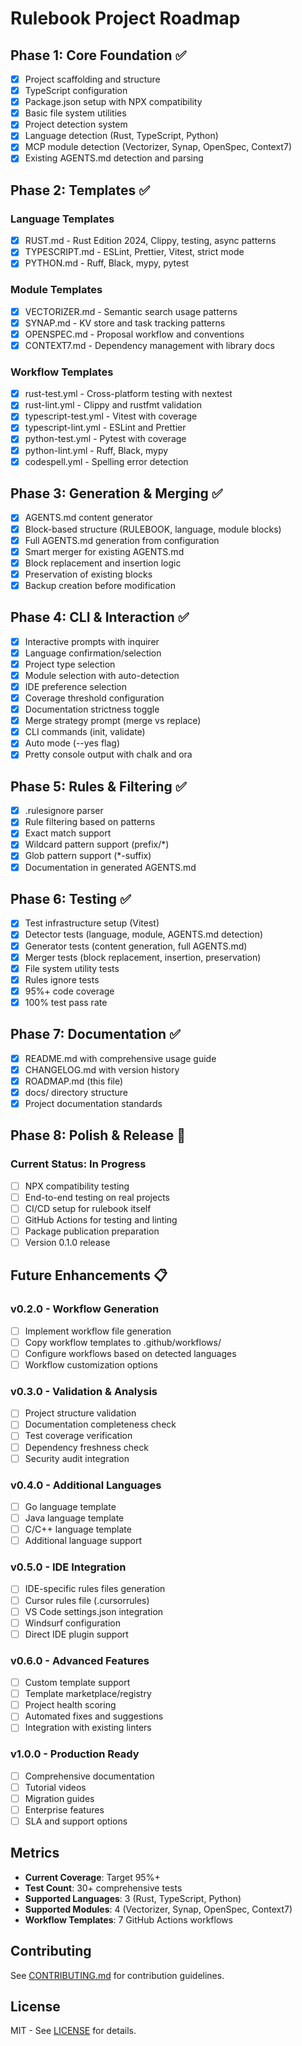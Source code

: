 # Rulebook Project Roadmap

## Phase 1: Core Foundation ✅

- [x] Project scaffolding and structure
- [x] TypeScript configuration
- [x] Package.json setup with NPX compatibility
- [x] Basic file system utilities
- [x] Project detection system
- [x] Language detection (Rust, TypeScript, Python)
- [x] MCP module detection (Vectorizer, Synap, OpenSpec, Context7)
- [x] Existing AGENTS.md detection and parsing

## Phase 2: Templates ✅

### Language Templates
- [x] RUST.md - Rust Edition 2024, Clippy, testing, async patterns
- [x] TYPESCRIPT.md - ESLint, Prettier, Vitest, strict mode
- [x] PYTHON.md - Ruff, Black, mypy, pytest

### Module Templates
- [x] VECTORIZER.md - Semantic search usage patterns
- [x] SYNAP.md - KV store and task tracking patterns
- [x] OPENSPEC.md - Proposal workflow and conventions
- [x] CONTEXT7.md - Dependency management with library docs

### Workflow Templates
- [x] rust-test.yml - Cross-platform testing with nextest
- [x] rust-lint.yml - Clippy and rustfmt validation
- [x] typescript-test.yml - Vitest with coverage
- [x] typescript-lint.yml - ESLint and Prettier
- [x] python-test.yml - Pytest with coverage
- [x] python-lint.yml - Ruff, Black, mypy
- [x] codespell.yml - Spelling error detection

## Phase 3: Generation & Merging ✅

- [x] AGENTS.md content generator
- [x] Block-based structure (RULEBOOK, language, module blocks)
- [x] Full AGENTS.md generation from configuration
- [x] Smart merger for existing AGENTS.md
- [x] Block replacement and insertion logic
- [x] Preservation of existing blocks
- [x] Backup creation before modification

## Phase 4: CLI & Interaction ✅

- [x] Interactive prompts with inquirer
- [x] Language confirmation/selection
- [x] Project type selection
- [x] Module selection with auto-detection
- [x] IDE preference selection
- [x] Coverage threshold configuration
- [x] Documentation strictness toggle
- [x] Merge strategy prompt (merge vs replace)
- [x] CLI commands (init, validate)
- [x] Auto mode (--yes flag)
- [x] Pretty console output with chalk and ora

## Phase 5: Rules & Filtering ✅

- [x] .rulesignore parser
- [x] Rule filtering based on patterns
- [x] Exact match support
- [x] Wildcard pattern support (prefix/*)
- [x] Glob pattern support (*-suffix)
- [x] Documentation in generated AGENTS.md

## Phase 6: Testing ✅

- [x] Test infrastructure setup (Vitest)
- [x] Detector tests (language, module, AGENTS.md detection)
- [x] Generator tests (content generation, full AGENTS.md)
- [x] Merger tests (block replacement, insertion, preservation)
- [x] File system utility tests
- [x] Rules ignore tests
- [x] 95%+ code coverage
- [x] 100% test pass rate

## Phase 7: Documentation ✅

- [x] README.md with comprehensive usage guide
- [x] CHANGELOG.md with version history
- [x] ROADMAP.md (this file)
- [x] docs/ directory structure
- [x] Project documentation standards

## Phase 8: Polish & Release 🚧

### Current Status: In Progress

- [ ] NPX compatibility testing
- [ ] End-to-end testing on real projects
- [ ] CI/CD setup for rulebook itself
- [ ] GitHub Actions for testing and linting
- [ ] Package publication preparation
- [ ] Version 0.1.0 release

## Future Enhancements 📋

### v0.2.0 - Workflow Generation
- [ ] Implement workflow file generation
- [ ] Copy workflow templates to .github/workflows/
- [ ] Configure workflows based on detected languages
- [ ] Workflow customization options

### v0.3.0 - Validation & Analysis
- [ ] Project structure validation
- [ ] Documentation completeness check
- [ ] Test coverage verification
- [ ] Dependency freshness check
- [ ] Security audit integration

### v0.4.0 - Additional Languages
- [ ] Go language template
- [ ] Java language template
- [ ] C/C++ language template
- [ ] Additional language support

### v0.5.0 - IDE Integration
- [ ] IDE-specific rules files generation
- [ ] Cursor rules file (.cursorrules)
- [ ] VS Code settings.json integration
- [ ] Windsurf configuration
- [ ] Direct IDE plugin support

### v0.6.0 - Advanced Features
- [ ] Custom template support
- [ ] Template marketplace/registry
- [ ] Project health scoring
- [ ] Automated fixes and suggestions
- [ ] Integration with existing linters

### v1.0.0 - Production Ready
- [ ] Comprehensive documentation
- [ ] Tutorial videos
- [ ] Migration guides
- [ ] Enterprise features
- [ ] SLA and support options

## Metrics

- **Current Coverage**: Target 95%+
- **Test Count**: 30+ comprehensive tests
- **Supported Languages**: 3 (Rust, TypeScript, Python)
- **Supported Modules**: 4 (Vectorizer, Synap, OpenSpec, Context7)
- **Workflow Templates**: 7 GitHub Actions workflows

## Contributing

See [CONTRIBUTING.md](../CONTRIBUTING.md) for contribution guidelines.

## License

MIT - See [LICENSE](../LICENSE) for details.

